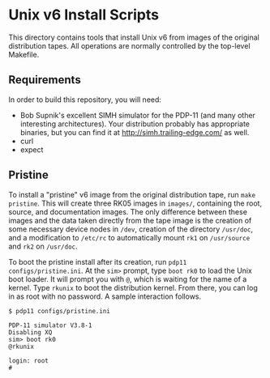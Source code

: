 Unix v6 Install Scripts
===

This directory contains tools that install Unix v6 from images of the
original distribution tapes.  All operations are normally controlled by
the top-level Makefile.

Requirements
---

In order to build this repository, you will need:

 * Bob Supnik's excellent SIMH simulator for the PDP-11 (and many
   other interesting architectures).  Your distribution probably has
   appropriate binaries, but you can find it at
   http://simh.trailing-edge.com/ as well.
 * curl
 * expect

Pristine
---

To install a "pristine" v6 image from the original distribution tape,
run `make pristine`.  This will create three RK05 images in `images/`,
containing the root, source, and documentation images.  The only
difference between these images and the data taken directly from the
tape image is the creation of some necessary device nodes in `/dev`,
creation of the directory `/usr/doc`, and a modification to `/etc/rc`
to automatically mount `rk1` on `/usr/source` and `rk2` on `/usr/doc`.

To boot the pristine install after its creation, run `pdp11
configs/pristine.ini`.  At the `sim>` prompt, type `boot rk0` to load
the Unix boot loader.  It will prompt you with `@`, which is waiting
for the name of a kernel.  Type `rkunix` to boot the distribution
kernel.  From there, you can log in as root with no password.  A
sample interaction follows.

```
$ pdp11 configs/pristine.ini

PDP-11 simulator V3.8-1
Disabling XQ
sim> boot rk0
@rkunix

login: root
#
```
